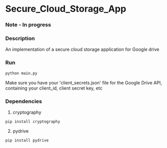 # Secure_Cloud_Storage_App

### Note - In progress

### Description
An implementation of a secure cloud storage application for Google drive


### Run
```
python main.py
```

Make sure you have your 'client_secrets.json' file for the Google Drive API, containing your client_id, client secret key, etc


### Dependencies
1. cryptography
```
pip install cryptography
```

2. pydrive
```
pip install pydrive
```
